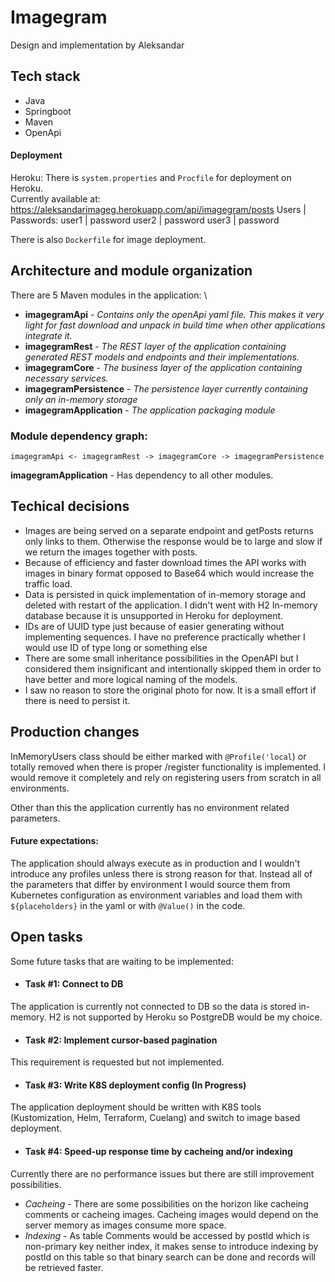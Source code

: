 # Imagegram

Design and implementation by Aleksandar

## Tech stack

- Java
- Springboot
- Maven
- OpenApi

#### Deployment

Heroku:
There is `system.properties` and `Procfile` for deployment on Heroku.\
Currently available at: https://aleksandarimageg.herokuapp.com/api/imagegram/posts
Users | Passwords:
user1 | password
user2 | password
user3 | password

There is also `Dockerfile` for image deployment.

## Architecture and module organization

There are 5 Maven modules in the application: \
- **imagegramApi** - *Contains only the openApi yaml file. This makes it very light for fast download and unpack in build time when other applications integrate it.*
- **imagegramRest** - *The REST layer of the application containing generated REST models and endpoints and their implementations.*
- **imagegramCore** - *The business layer of the application containing necessary services.*
- **imagegramPersistence** - *The persistence layer currently containing only an in-memory storage*
- **imagegramApplication** - *The application packaging module*


### Module dependency graph:
```
imagegramApi <- imagegramRest -> imagegramCore -> imagegramPersistence
```
**imagegramApplication** - Has dependency to all other modules.


## Techical decisions

* Images are being served on a separate endpoint and getPosts returns only links to them. Otherwise the response would be to large and slow if we return the images together with posts.
* Because of efficiency and faster download times the API works with images in binary format opposed to Base64 which would increase the traffic load.
* Data is persisted in quick implementation of in-memory storage and deleted with restart of the application. I didn't went with H2 In-memory database because it is unsupported in Heroku for deployment.
* IDs are of UUID type just because of easier generating without implementing sequences. I have no preference practically whether I would use ID of type long or something else
* There are some small inheritance possibilities in the OpenAPI but I considered them insignificant and intentionally skipped them in order to have better and more logical naming of the models.
* I saw no reason to store the original photo for now. It is a small effort if there is need to persist it.

## Production changes
InMemoryUsers class should be either marked with `@Profile('local`) or totally removed when there is proper /register functionality is implemented.
I would remove it completely and rely on registering users from scratch in all environments.

Other than this the application currently has no environment related parameters.

#### Future expectations:
The application should always execute as in production and I wouldn't introduce any profiles unless there is strong reason for that.
Instead all of the parameters that differ by environment I would source them from Kubernetes configuration as environment variables and load them with `${placeholders}` in the yaml or with `@Value()` in the code.


## Open tasks
Some future tasks that are waiting to be implemented:

- #### Task #1: Connect to DB
The application is currently not connected to DB so the data is stored in-memory. H2 is not supported by Heroku so PostgreDB would be my choice.

- #### Task #2: Implement cursor-based pagination
This requirement is requested but not implemented.

- #### Task #3: Write K8S deployment config (In Progress)
The application deployment should be written with K8S tools (Kustomization, Helm, Terraform, Cuelang) and switch to image based deployment.

- #### Task #4: Speed-up response time by cacheing and/or indexing
Currently there are no performance issues but there are still improvement possibilities.
- *Cacheing* - There are some possibilities on the horizon like cacheing comments or cacheing images. Cacheing images would depend on the server memory as images consume more space.
- *Indexing* - As table Comments would be accessed by postId which is non-primary key neither index, it makes sense to introduce indexing by postId on this table so that binary search can be done and records will be retrieved faster.


